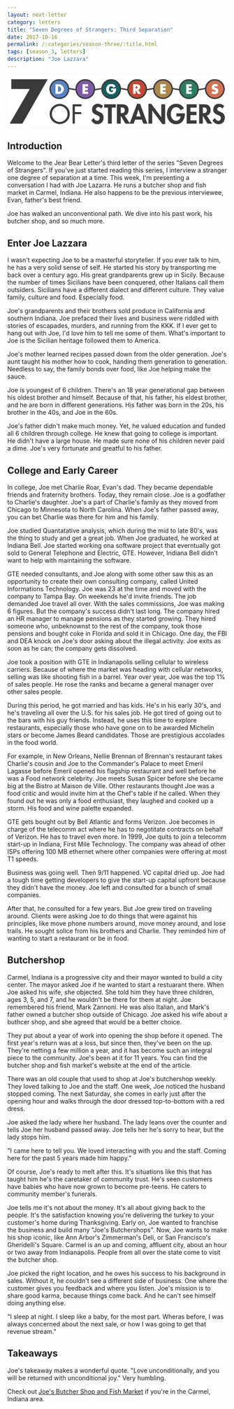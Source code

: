 ```yaml
---
layout: next-letter
category: letters
title: "Seven Degrees of Strangers: Third Separation"
date: 2017-10-16
permalink: /:categories/season-three/:title.html
tags: [season_3, letters]
description: "Joe Lazzara"
---
```


<img src="https://github.com/jermspeaks/jermspeaks.github.io/blob/master/assets/images/7_Degrees_Of_Strangers_Letterhead.png?raw=true" alt="7 Degrees of Strangers Letterhead" width="600" />

## Introduction

Welcome to the Jear Bear Letter's third letter of the series "Seven Degrees of Strangers". If you've just started reading this series, I interview a stranger one degree of separation at a time. This week, I'm presenting a conversation I had with Joe Lazarra. He runs a butcher shop and fish market in Carmel, Indiana. He also happens to be the previous interviewee, Evan, father's best friend.

Joe has walked an unconventional path. We dive into his past work, his butcher shop, and so much more.

## Enter Joe Lazzara

I wasn't expecting Joe to be a masterful storyteller. If you ever talk to him, he has a very solid sense of self. He started his story by transporting me back over a century ago. His great grandparents grew up in Sicily. Because the number of times Sicilians have been conquered, other Italians call them outsiders. Sicilians have a different dialect and different culture. They value family, culture and food. Especially food.

Joe's grandparents and their brothers sold produce in California and southern Indiana. Joe prefaced their lives and business were riddled with stories of escapades, murders, and running from the KKK. If I ever get to hang out with Joe, I'd love him to tell me some of them. What's important to Joe is the Sicilian heritage followed them to America. 

Joe's mother learned recipes passed down from the older generation. Joe's aunt taught his mother how to cook, handing them generation to generation. Needless to say, the family bonds over food, like Joe helping make the sauce.

Joe is youngest of 6 children. There's an 18 year generational gap between his oldest brother and himself. Because of that, his father, his eldest brother, and he are born in different generations. His father was born in the 20s, his brother in the 40s, and Joe in the 60s.

Joe's father didn't make much money. Yet, he valued education and funded all 6 children through college. He knew that going to college is important. He didn't have a large house. He made sure none of his children never paid a dime. Joe's very fortunate and greatful to his father. 

## College and Early Career

In college, Joe met Charlie Roar, Evan's dad. They became dependable friends and fraternity brothers. Today, they remain close. Joe is a godfather to Charlie's daughter. Joe's a part of Charlie's family as they moved from Chicago to Minnesota to North Carolina. When Joe's father passed away, you can bet Charlie was there for him and his family.

Joe studied Quantatative analysis, which during the mid to late
80's, was the thing to study and get a great job. When Joe graduated, he worked at Indiana Bell. Joe started working ona software project that everntually got sold to General Telephone and Electric, GTE. However, Indiana Bell didn't want to help with maintaining the software. 

GTE needed consultants, and Joe along with some other saw this as an opportunity to create their own consulting company, called United Informations Technology. Joe was 23 at the time and moved with the company to Tampa Bay. On weekends he'd invite friends. The job demanded Joe travel all over. With the sales commissions, Joe was making 6 figures. But the company's success didn't last long. The company hired an HR manager to manage pensions as they started growing. They hired someone who, unbeknownst to the rest of the company, took those pensions and bought coke in Florida and sold it in Chicago. One day, the FBI and DEA knock on Joe's door asking about the illegal activity. Joe exits as soon as he can; the company gets dissolved. 

Joe took a position with GTE in Indianapolis selling cellular to wireless carriers. Because of where the market was heading with cellular networks, selling was like shooting fish in a barrel. Year over year, Joe was the top 1% of sales people. He rose the ranks and became a general manager over other sales people. 

During this period, he got married and has kids. He's in his early 30's, and he's traveling all over the U.S. for his sales job. He got tired of going out to the bars with his guy friends. Instead, he uses this time to explore restaurants, especially those who have gone on to be awarded Michelin stars or become James Beard candidates. Those are prestigious accolades in the food world.

For example, in New Orleans, Nellie Brennan of Brennan's restaurant takes Charlie's cousin and Joe to the Commander's Palace to meet Emeril Lagasse before Emeril opened his flagship restaurant and well before he was a Food network celebrity. Joe meets Susan Spicer before she became big at the Bistro at Maison de Ville. Other restaurants thought Joe was a food critic and would invite him at the Chef's table if he called. When they found out he was only a food enthusiast, they laughed and cooked up a storm. His food and wine palette expanded.

GTE gets bought out by Bell Atlantic and forms Verizon. Joe becomes in charge of the telecomm act where he has to negotitate contracts on behalf of Verizon. He has to travel even more. In 1999, Joe quits to join a telecomm start-up in Indiana, First Mile Technology. The company was ahead of other ISPs offering 100 MB ethernet where other companies were offering at most T1 speeds. 

Business was going well. Then 9/11 happened. VC capital dried up. Joe had a tough time getting developers to give the start-up capital upfront because they didn't have the money. Joe left and consulted for a bunch of small companies.

After that, he consulted for a few years. But Joe grew tired on traveling
around. Clients were asking Joe to do things that were against his principles, like move phone numbers around, move money around, and lose trails. He sought solice from his brothers and Charlie. They reminded him of wanting to start a restaurant or be in food.

## Butchershop

Carmel, Indiana is a progressive city and their mayor wanted to build a city center. The mayor asked Joe if he wanted to start a restuarant there. When Joe asked his wife, she objected. She told him they have three children, ages 3, 5, and 7, and he wouldn't be there for them at night. Joe remembered his friend, Mark Zannoni. He was also Italian, and Mark's father owned a butcher shop outside of Chicago. Joe asked his wife about a buthcer shop, and she agreed that would be a better choice.

They put about a year of work into opening the shop before it opened. The first year's return was at a loss, but since then, they've been on the up. They're netting a few million a year, and it has become such an integral piece to the community. Joe's been at it for 11 years. You can find the butcher shop and fish market's website at the end of the article.

There was an old couple that used to shop at Joe's butchershop weekly. They loved talking to Joe and the staff. One week, Joe noticed the husband stopped coming. The next Saturday, she comes in early just after the opening hour and walks through the door dressed top-to-bottom with a red dress.

Joe asked the lady where her husband. The lady leans over the counter and tells Joe her husband passed away. Joe tells her he's sorry to hear, but the lady stops him. 

"I came here to tell you. We loved interacting with you and the staff. Coming here for the past 5 years made him happy."

Of course, Joe's ready to melt after this. It's situations like this that has taught him he's the caretaker of community trust. He's seen customers have babies who have now grown to become pre-teens. He caters to community member's funerals. 

Joe tells me it's not about the money. It's all about giving back to the people. It's the satisfaction knowing you're delivering the turkey to your customer's home during Thanksgiving. Early on, Joe wanted to franchise the business and build many "Joe's Butchershops". Now, Joe wants to make his shop iconic, like Ann Arbor's Zimmerman's Deli, or San Francisco's Gheridelli's Square. Carmel is an up and coming, affluent city, about an hour or two away from Indianapolis. People from all over the state come to visit the butcher shop.

Joe picked the right location, and he owes his success to his background in sales. Without it, he couldn't see a different side of business. One where the customer gives you feedback and where you listen. Joe's mission is to share good karma, because things come back. And he can't see himself doing anything else. 

"I sleep at night. I sleep like a baby, for the most part. Wheras before, I was always concerned about the next sale, or how I was going to get that revenue stream." 


## Takeaways

Joe's takeaway makes a wonderful quote. "Love unconditionally, and you will be returned with unconditional joy." Very humbling.

Check out [Joe's Butcher Shop and Fish Market](https://joesbutchershop.com/) if you're in the Carmel, Indiana area. 